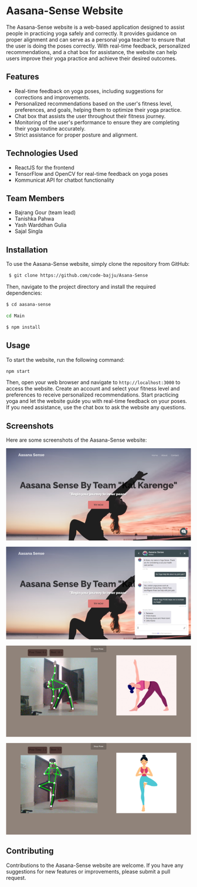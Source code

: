 # Aasana-Sense Website

The Aasana-Sense website is a web-based application designed to assist people in practicing yoga safely and correctly. It provides guidance on proper alignment and can serve as a personal yoga teacher to ensure that the user is doing the poses correctly. With real-time feedback, personalized recommendations, and a chat box for assistance, the website can help users improve their yoga practice and achieve their desired outcomes.

## Features

- Real-time feedback on yoga poses, including suggestions for corrections and improvements.
- Personalized recommendations based on the user's fitness level, preferences, and goals, helping them to optimize their yoga practice.
- Chat box that assists the user throughout their fitness journey.
- Monitoring of the user's performance to ensure they are completing their yoga routine accurately.
- Strict assistance for proper posture and alignment.

## Technologies Used

- ReactJS for the frontend
- TensorFlow and OpenCV for real-time feedback on yoga poses
- Kommunicat API for chatbot functionality

## Team Members

- Bajrang Gour (team lead)
- Tanishka Pahwa
- Yash Warddhan Gulia
- Sajal Singla

## Installation

To use the Aasana-Sense website, simply clone the repository from GitHub:

```bash
 $ git clone https://github.com/code-bajju/Asana-Sense

```


Then, navigate to the project directory and install the required dependencies:
```bash
$ cd aasana-sense
```
```bash
cd Main
```

```bash
$ npm install
```

## Usage

To start the website, run the following command:

```bash
npm start
```


Then, open your web browser and navigate to `http://localhost:3000` to access the website. Create an account and select your fitness level and preferences to receive personalized recommendations. Start practicing yoga and let the website guide you with real-time feedback on your poses. If you need assistance, use the chat box to ask the website any questions.

## Screenshots

Here are some screenshots of the Aasana-Sense website:

![Aasana-Sense Home Page](https://raw.githubusercontent.com/code-bajju/Asana-Sense/main/Main/Github/main.png "Aasana-Sense Home Page")

![Aasana-Sense Chat Bot](https://raw.githubusercontent.com/code-bajju/Asana-Sense/main/Main/Github/chatBot.png "Aasana-Sense Chat Bot")

![Aasana-Sense Pose 1](https://raw.githubusercontent.com/code-bajju/Asana-Sense/main/Main/Github/pose1.png "Aasana-Sense Pose 1")

![Aasana-Sense Pose 2](https://raw.githubusercontent.com/code-bajju/Asana-Sense/main/Main/Github/pose2.png "Aasana-Sense Pose 2")

## Contributing

Contributions to the Aasana-Sense website are welcome. If you have any suggestions for new features or improvements, please submit a pull request.

